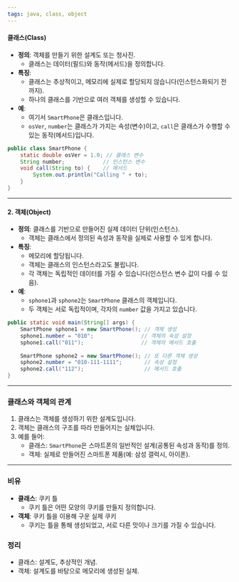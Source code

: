 ```yaml
---
tags: java, class, object
---
```

#### **클래스(Class)**

- **정의**: 객체를 만들기 위한 설계도 또는 청사진.
    - 클래스는 데이터(필드)와 동작(메서드)을 정의합니다.
- **특징**:
    - 클래스는 추상적이고, 메모리에 실제로 할당되지 않습니다(인스턴스화되기 전까지).
    - 하나의 클래스를 기반으로 여러 객체를 생성할 수 있습니다.
- **예**:
    - 여기서 `SmartPhone`은 클래스입니다.
    - `osVer`, `number`는 클래스가 가지는 속성(변수)이고, `call`은 클래스가 수행할 수 있는 동작(메서드)입니다.
```java
public class SmartPhone {
	static double osVer = 1.0; // 클래스 변수
	String number;            // 인스턴스 변수          
	void call(String to) {    // 메서드      
		System.out.println("Calling " + to);    
	}
}
```
---

#### **2. 객체(Object)**

- **정의**: 클래스를 기반으로 만들어진 실제 데이터 단위(인스턴스).
    - 객체는 클래스에서 정의된 속성과 동작을 실제로 사용할 수 있게 합니다.
- **특징**:
    - 메모리에 할당됩니다.
    - 객체는 클래스의 인스턴스라고도 불립니다.
    - 각 객체는 독립적인 데이터를 가질 수 있습니다(인스턴스 변수 값이 다를 수 있음).
- **예**:
    - `sphone1`과 `sphone2`는 `SmartPhone` 클래스의 객체입니다.
    - 두 객체는 서로 독립적이며, 각자의 `number` 값을 가지고 있습니다.
```java
public static void main(String[] args) {
    SmartPhone sphone1 = new SmartPhone(); // 객체 생성
    sphone1.number = "010";               // 객체의 속성 설정
    sphone1.call("011");                  // 객체의 메서드 호출
    
    SmartPhone sphone2 = new SmartPhone(); // 또 다른 객체 생성
    sphone2.number = "010-111-1111";       // 속성 설정
    sphone2.call("112");                   // 메서드 호출
}
```

---

### **클래스와 객체의 관계**

1. 클래스는 객체를 생성하기 위한 설계도입니다.
2. 객체는 클래스의 구조를 따라 만들어지는 실체입니다.
3. 예를 들어:
    - 클래스: `SmartPhone`은 스마트폰의 일반적인 설계(공통된 속성과 동작)를 정의.
    - 객체: 실제로 만들어진 스마트폰 제품(예: 삼성 갤럭시, 아이폰).

---

### **비유**

- **클래스**: 쿠키 틀
    - 쿠키 틀은 어떤 모양의 쿠키를 만들지 정의합니다.
- **객체**: 쿠키 틀을 이용해 구운 실제 쿠키
    - 쿠키는 틀을 통해 생성되었고, 서로 다른 맛이나 크기를 가질 수 있습니다.

### **정리**

- 클래스: 설계도, 추상적인 개념.
- 객체: 설계도를 바탕으로 메모리에 생성된 실체.